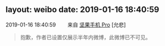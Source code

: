 layout: weibo
date: 2019-01-16 18:40:59
---
<meta name="referrer" content="no-referrer" />

2019-01-16 18:40:59  &nbsp;&nbsp;&nbsp;&nbsp;&nbsp;&nbsp; 来自 <a href="http://app.weibo.com/t/feed/Z4AgP" rel="nofollow">坚果手机 Pro</a>
[允悲]
>  抱歉，作者已设置仅展示半年内微博，此微博已不可见。 ​​​
